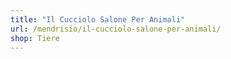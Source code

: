 ```yaml
---
title: "Il Cucciolo Salone Per Animali"
url: /mendrisio/il-cucciolo-salone-per-animali/
shop: Tiere
---
```


